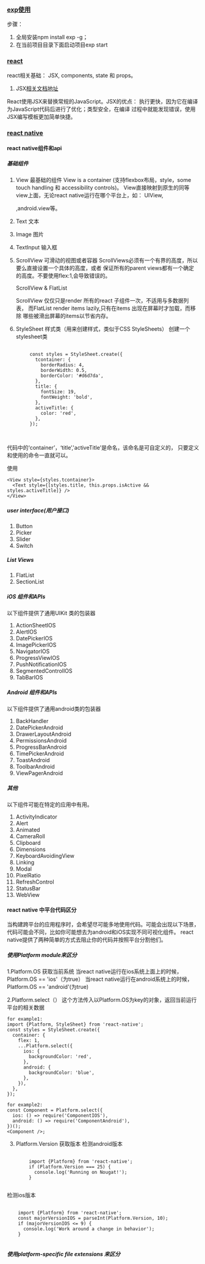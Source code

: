 ### [exp使用](https://expo.io/learn)
步骤：
1.  全局安装npm install exp -g；
2. 在当前项目目录下面启动项目exp start

### [react](https://reactjs.org/tutorial/tutorial.html)

 react相关基础： JSX, components, state 和 props。

   1. JSX[相关文档地址](http://www.css88.com/react/docs/jsx-in-depth.html)

React使用JSX来替换常规的JavaScript。JSX的优点：
执行更快，因为它在编译为JavaScript代码后进行了优化；类型安全，在编译
过程中就能发现错误，使用JSX编写模板更加简单快捷。



### [react native](http://facebook.github.io/react-native/docs/tutorial.html)
    
#### react native组件和api

##### 基础组件
1. View   最基础的组件
  View is a container (支持flexbox布局，style，some touch handling 和
  accessibility controls)。
  View直接映射到原生的同等view上面，无论react native运行在哪个平台上，如：
  UIView,<div>,android.view等。

2. Text   文本
3. Image  图片
4. TextInput    输入框
5. ScrollView   可滑动的视图或者容器
   ScrollViews必须有一个有界的高度，所以要么直接设置一个具体的高度，或者
保证所有的parent views都有一个确定的高度。不要使用flex:1,会导致错误的。

   ScrollView & FlatList
   
   ScrollView 仅仅只是render 所有的react 子组件一次，不适用与多数据列表，
   而FlatList render items lazily,只有在items 出现在屏幕时才加载，而移除
   哪些被滑出屏幕的items以节省内存。

6. StyleSheet   样式类（用来创建样式，类似于CSS StyleSheets）
   创建一个stylesheet类

	<pre>
      <code>
	    const styles = StyleSheet.create({
		  tcontainer: {
		    borderRadius: 4,
		    borderWidth: 0.5,
		    borderColor: '#d6d7da',
		  },
		  title: {
		    fontSize: 19,
		    fontWeight: 'bold',
		  },
		  activeTitle: {
		    color: 'red',
		  },
		});
      </code>
	</pre>
	

代码中的‘container’，‘title’,'activeTitle'是命名，该命名是可自定义的，
只要定义和使用的命令一直就可以。

   使用

	<View style={styles.tcontainer}>
	  <Text style={[styles.title, this.props.isActive && styles.activeTitle]} />
	</View>

##### user interface(用户接口)
1. Button
2. Picker
3. Slider
4. Switch

##### List Views
1. FlatList
2. SectionList

##### iOS 组件和APIs
以下组件提供了通用UIKit 类的包装器
1. ActionSheetIOS
2. AlertIOS
3. DatePickerIOS
4. ImagePickerIOS
5. NavigatorIOS
6. ProgressViewIOS
7. PushNotificationIOS
8. SegmentedControlIOS
9. TabBarIOS

##### Android 组件和APIs
以下组件提供了通用android类的包装器
1. BackHandler
2. DatePickerAndroid
3. DrawerLayoutAndroid
4. PermissionsAndroid
5. ProgressBarAndroid
6. TimePickerAndroid
7. ToastAndroid
8. ToolbarAndroid
9. ViewPagerAndroid

##### 其他
以下组件可能在特定的应用中有用。
1. ActivityIndicator
2. Alert
3. Animated
4. CameraRoll
5. Clipboard
6. Dimensions
7. KeyboardAvoidingView
8. Linking
9. Modal
10. PixelRatio
11. RefreshControl
12. StatusBar
13. WebView


#### react  native 中平台代码区分
当构建跨平台的应用程序时，会希望尽可能多地使用代码。可能会出现以下场景，代码可能会不同，比如你可能想去为android和iOS实现不同可视化组件。
react native提供了两种简单的方式去阻止你的代码并按照平台分割他们。
##### 使用Platform module来区分
1.Platform.OS 获取当前系统
当react native运行在ios系统上面上的时候，Platform.OS == 'ios'（为true）
当react native运行在android系统上的时候，Platform.OS == 'android'(为true)

2.Platform.select（）
这个方法传入以Platform.OS为key的对象，返回当前运行平台的相关数据

	for example1:
	import {Platform, StyleSheet} from 'react-native';
	const styles = StyleSheet.create({
	  container: {
	    flex: 1,
	    ...Platform.select({
	      ios: {
	        backgroundColor: 'red',
	      },
	      android: {
	        backgroundColor: 'blue',
	      },
	    }),
	  },
	});

	for example2:
	const Component = Platform.select({
	  ios: () => require('ComponentIOS'),
	  android: () => require('ComponentAndroid'),
	})();
	<Component />;

3. Platform.Version  获取版本
检测android版本
<pre>
	<code>
		import {Platform} from 'react-native';
		if (Platform.Version === 25) {
		  console.log('Running on Nougat!');
		}
	</code>
</pre>
检测ios版本
<pre>
	<code>
	import {Platform} from 'react-native';
	const majorVersionIOS = parseInt(Platform.Version, 10);
	if (majorVersionIOS <= 9) {
	  console.log('Work around a change in behavior');
	}
	</code>
</pre>



##### 使用platform-specific file extensions 来区分





   